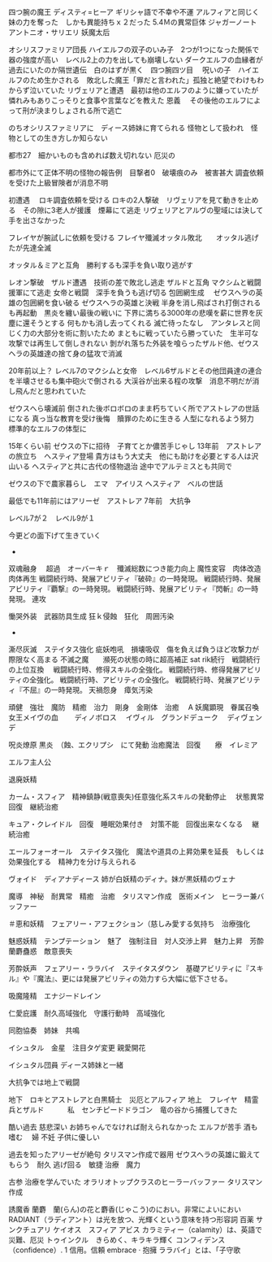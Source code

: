 四つ腕の魔王 ディスティ=ヒーア ギリシャ語で不幸や不運
アルフィアと同じく妹の力を奪った　しかも異能持ちｘ２だった
5.4Ｍの異常巨体
ジャガーノート
アントニオ・サリエリ
妖魔太后

オシリスファミリア団長
ハイエルフの双子のいみ子　2つが1つになった関係で器の強度が高い　レベル2上の力を出しても崩壊しない
ダークエルフの血縁者が過去にいたのか隔世遺伝　白のはずが黒く　四つ腕四ツ目　
呪いの子　ハイエルフのため生かされる　敗北した魔王「罪だと言われた」孤独と絶望でわけもわからず泣いていた
リヴェリアと遭遇　最初は他のエルフのように嫌っていたが憐れみもありこっそりと食事や言葉などを教えた
恩義　
その後他のエルフによって刑が決まりしょされる所で逃亡


のちオシリスファミリアに　ディース姉妹に育てられる
怪物として扱われ　怪物としての生き方しか知らない

都市27　細かいものも含めれば数え切れない
厄災の


都市外にて正体不明の怪物の報告例　目撃者0　破壊痕のみ　被害甚大
調査依頼を受けた上級冒険者が消息不明


初遭遇　
ロキ調査依頼を受ける
ロキの2人撃破　リヴェリアを見て動きを止める　その隙に3老人が援護　煙幕にて逃走
リヴェリアとアルヴの聖域には決して手を出さなかった


フレイヤが腕試しに依頼を受ける
フレイヤ殲滅オッタル敗北　　オッタル逃げたが先達全滅


オッタル＆ミアと互角　勝利するも深手を負い取り逃がす

レオン撃破　ザルド遭遇　技術の差で敗北し逃走
ザルドと互角
マクシムと戦闘　援軍にて逃走
女帝と戦闘　深手を負うも逃げ切る
包囲網生成　
ゼウスヘラの英雄の包囲網を食い破る
ゼウスヘラの英雄と決戦
半身を消し飛ばされ打倒されるも再起動　黒炎を纏い最後の戦いに
下界に満ちる3000年の悲嘆を薪に世界を灰塵に還そうとする
何もかも消し去ってくれる
滅亡待ったなし　アンタレスと同じく力の大部分を術に割いたため
まともに戦っていたら勝っていた　生半可な攻撃では再生して倒しきれない
剝がれ落ちた外装を喰らったザルド他、ゼウスヘラの英雄達の捨て身の猛攻で消滅


20年前以上？
レベル7のマクシムと女帝　レベル6ザルドとその他団員達の連合を半壊させるも集中砲火で倒される
大渓谷が出来る程の攻撃　消息不明だが消し飛んだと思われていた

ゼウスへら壊滅前
倒された後ボロボロのまま朽ちていく所でアストレアの世話になる
真っ当な教育を受け後悔　贖罪のために生きる
人型になれるよう努力　標準的なエルフの体型に

15年くらい前
ゼウスの下に招待　子育てとか儂苦手じゃし
13年前　アストレアの旅立ち　ヘスティア登場
貴方はもう大丈夫　他にも助けを必要とする人は沢山いる
ヘスティアと共に古代の怪物退治
途中でアルテミスとも共同で


ゼウスの下で農家暮らし　エマ　アイリス
ヘスティア　ベルの世話



最低でも11年前にはアリーゼ　アストレア
7年前　大抗争

レベル7が２　レベル9が１


今更どの面下げて生きていく




-
双魂融身　
超過　オーバーキｒ　殲滅総数につき能力向上
魔性変容　肉体改造　肉体再生
 戦闘続行時、発展アビリティ『破砕』の一時発現。
 戦闘続行時、発展アビリティ『覇撃』の一時発現。
 戦闘続行時、発展アビリティ『閃斬』の一時発現。
 連攻
 
慟哭外装　武器防具生成
狂ｋ侵蝕　狂化　周囲汚染

-
澌尽灰滅　ステイタス強化
疵妖咆吼　損壊吸収　傷を負えば負うほど攻撃力が際限なく高まる
不滅之魔　　瀕死の状態の時に超高補正
sat rik続行　戦闘続行の上位互換　
 戦闘続行時、修得スキルの全強化。
 戦闘続行時、修得発展アビリティの全強化。
 戦闘続行時、アビリティの全強化。
 戦闘続行時、発展アビリティ『不屈』の一時発現。
天禍怨身　瘴気汚染




頑健　強壮　魔防　精癒　治力　剛身　金剛体　治癒　
A
妖魔顕現　眷属召喚　女王メイヴの血　
　ディノボロス
　イヴィル　グランドデューク 
　ディヴェンデ

呪炎燎原  黒炎　（蝕、エクリプシ　にて発動
治癒魔法　回復　　療　イレミア



エルフ主人公

退廃妖精

カーム・スフィア　精神鎮静(戦意喪失)任意強化系スキルの発動停止　 状態異常回復　継続治癒

キュア・クレイドル　回復　睡眠効果付き　対策不能　回復出来なくなる 　継続治癒

エールフォーオール　ステイタス強化　魔法や道具の上昇効果を延長　もしくは効果強化する　精神力を分け与えられる　

ヴォイド　ディアナディース
姉が白妖精のディナ。妹が黒妖精のヴェナ



魔導　神秘　耐異常　精癒　治癒　タリスマン作成　医術メイン　ヒーラー兼バッファー　



＃恵和妖精　フェアリー・アフェクション（慈しみ愛する気持ち　治療強化

魅惑妖精　テンプテーション　魅了　強制注目　対人交渉上昇　魅力上昇　芳酔蘭麝蠱惑　敵意喪失

芳酔妖声　フェアリー・ララバイ　ステイタスダウン　基礎アビリティに『スキル』や『魔法』、更には発展アビリティの効力すら大幅に低下させる。

吸魔隆精　エナジードレイン

仁愛庇護　耐久高域強化　守護行動時　高域強化

同胞協奏　姉妹　共鳴
　

イシュタル　金星　注目タゲ変更 親愛開花


イシュタル団員
ディース姉妹と一緒

大抗争では地上で戦闘

地下　ロキとアストレアと白黒騎士　災厄とアルフィア
地上　フレイヤ　精霊兵とザルド
　　　私　センチピードドラゴン　竜の谷から捕獲してきた　

酷い過去
慈悲深い
お姉ちゃんでなければ耐えられなかった
エルフが苦手
酒も嗜む　
婦
不妊
子供に優しい

過去を知ったアリーゼが絶句
タリスマン作成で器用
ゼウスヘラの英雄に鍛えてもらう　耐久
逃げ回る　敏捷
治療　魔力

古参
治療を学んでいた
オラリオトップクラスのヒーラーバッファー
タリスマン作成





誘魔香
蘭麝　蘭(らん)の花と麝香(じゃこう)のにおい。非常によいにおい
RADIANT（ラディアント）は光を放つ、光輝くという意味を持つ形容詞
百薬
サンクチュアリ
ケイオス　スフィア
アビス
カラミティー（calamity）は、英語で災難、厄災
トゥインクル　きらめく、キラキラ輝く
コンフィデンス（confidence）. 1 信用。信頼
embrace · 抱擁
ララバイ」とは、「子守歌

